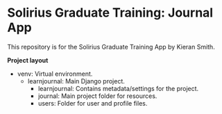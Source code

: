 # Solirius Graduate Training: Journal App
This repository is for the Solirius Graduate Training App by Kieran Smith.

**Project layout**
- venv: Virtual environment.
  - learnjournal: Main Django project.
    - learnjournal: Contains metadata/settings for the project.
    - journal: Main project folder for resources.
    - users: Folder for user and profile files.